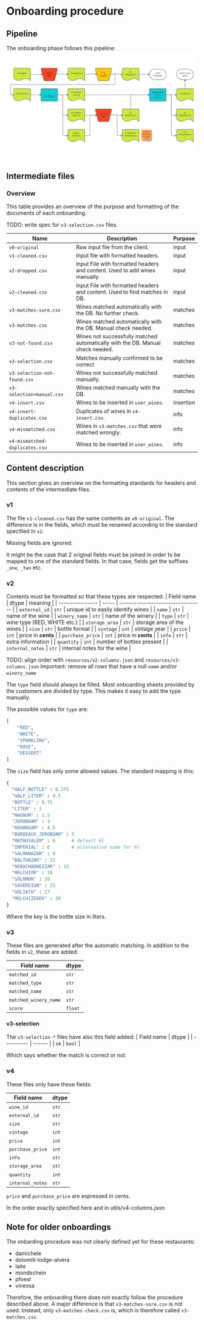 # Onboarding procedure

## Pipeline
The onboarding phase follows this pipeline:
![image](resources/onboarding_pipeline.jpg)

## Intermediate files

### Overview
This table provides an overview of the purpose and formatting of the documents of each onboarding.

TODO: write spec for `v3-selection.csv` files.

| Name                           | Description                                                                    | Purpose   |
| ------------------------------ | ------------------------------------------------------------------------------ | --------- |
| `v0-original`                  | Raw input file from the client.                                                | input     |
| `v1-cleaned.csv`               | Input file with formatted headers.                                             | input     |
| `v2-dropped.csv`               | Input File with formatted headers and content. Used to add wines manually.     | input     |
| `v2-cleaned.csv`               | Input File with formatted headers and content. Used to find matches in DB.     | input     |
| `v3-matches-sure.csv`          | Wines matched automatically with the DB. No further check.                     | matches   |
| `v3-matches.csv`               | Wines matched automatically with the DB. Manual check needed.                  | matches   |
| `v3-not-found.csv`             | Wines not successfully matched automatically with the DB. Manual check needed. | matches   |
| `v3-selection.csv`             | Matches manually confirmed to be correct                                       | matches   |
| `v3-selection-not-found.csv`   | Wines not successfully matched manually.                                       | matches   |
| `v3-selection+manual.csv`      | Wines matched manually with the DB.                                            | matches   |
| `v4-insert.csv`                | Wines to be inserted in `user_wines`.                                          | insertion |
| `v4-insert-duplicates.csv`     | Duplicates of wines in `v4-insert.csv`.                                        | info      |
| `v4-mismatched.csv`            | Wines in `v3-matches.csv` that were matched wrongly.                           | info      |
| `v4-mismatched-duplicates.csv` | Wines to be inserted in `user_wines`.                                          | info      |

## Content description
This section gives an overview on the formatting standards for headers and contents of the intermediate files.

### v1
The file `v1-cleaned.csv` has the same contents as `v0-original`. The difference is in the fields, which must be renamed according to the standard specified in `v2`.

Missing fields are ignored.

It might be the case that 2 original fields must be joined in order to be mapped to one of the standard fields. In that case, fields get the suffixes `_one`, `_two` etc.


### v2
Contents must be formatted so that these types are respected:
| Field name       | dtype | meaning                            |
| ---------------- | ----- | ---------------------------------- |
| `external_id`    | `str` | unique id to easily identify wines |
| `name`           | `str` | name of the wine                   |
| `winery_name`    | `str` | name of the winery                 |
| `type`           | `str` | wine type (RED, WHITE etc.)        |
| `storage_area`   | `str` | storage area of the wines          |
| `size`           | `str` | bottle format                      |
| `vintage`        | `int` | vintage year                       |
| `price`          | `int` | price in **cents**                 |
| `purchase_price` | `int` | price in **cents**                 |
| `info`           | `str` | extra information                  |
| `quantity`       | `int` | number of bottles present          |
| `internal_notes` | `str` | internal notes for the wine        |

TODO: align order with `resources/v2-columns.json` and `resources/v3-columns.json`
Important: remove all rows that have a null `name` and/or `winery_name`


The `type` field should always be filled. Most onboarding sheets provided by the customers are divided by type.
This makes it easy to add the type manually.

The possible values for `type` are:
```python
[
    "RED",
    "WHITE",
    "SPARKLING",
    "ROSE",
    "DESSERT"
]
```

The `size` field has only some allowed values. The standard mapping is this:

```python
{
  "HALF_BOTTLE" : 0.375
  "HALF_LITER" : 0.5
  "BOTTLE" : 0.75
  "LITER" : 1
  "MAGNUM" : 1.5
  "JEROBOAM" : 3
  "REHOBOAM" : 4.5
  "BORDEAUX_JEROBOAM" : 5
  "MATHUSALEM" : 6      # default 6l
  "IMPERIAL" : 6        # alternative name for 6l
  "SALMANAZAR" : 9
  "BALTHAZAR" : 12
  "NEBUCHADNEZZAR" : 15
  "MELCHIOR" : 18
  "SOLOMON" : 20
  "SOVEREIGN" : 25
  "GOLIATH" : 27
  "MELCHIZEDEK" : 30
}
```
Where the key is the bottle size in liters.

### v3
These files are generated after the automatic matching. In addition to the fields in `v2`, these are added:

| Field name            | dtype   |
| --------------------- | ------- |
| `matched_id`          | `str`   |
| `matched_type`        | `str`   |
| `matched_name`        | `str`   |
| `matched_winery_name` | `str`   |
| `score`               | `float` |

#### v3-selection
The `v3-selection-*` files have also this field added:
| Field name | dtype  |
| ---------- | ------ |
| `ok`       | `bool` |

Which says whether the match is correct or not.


### v4
These files only have these fields:

| Field name       | dtype |
| ---------------- | ----- |
| `wine_id`        | `str` |
| `external_id`    | `str` |
| `size`           | `str` |
| `vintage`        | `int` |
| `price`          | `int` |
| `purchase_price` | `int` |
| `info`           | `str` |
| `storage_area`   | `str` |
| `quantity`       | `int` |
| `internal_notes` | `str` |

`price` and `purchase_price` are expressed in cents.

In the order exactly specified here and in utils/v4-columns.json

## Note for older onboardings
The onbarding procedure was not clearly defined yet for these restaurants:
 - damichele
 - dolomiti-lodge-alvera
 - laite
 - mondschein
 - pfoesl
 - vinessa

Therefore, the onboarding there does not exactly follow the procedure described above.
A major difference is that `v3-matches-sure.csv` is not used. Instead, only `v3-matches-check.csv` is, which is therefore called `v3-matches.csv`.
